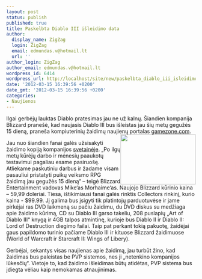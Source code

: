 ```yaml
---
layout: post
status: publish
published: true
title: Paskelbta Diablo III išleidimo data
author:
  display_name: ZigZag
  login: ZigZag
  email: edmundas.v@hotmail.lt
  url: ''
author_login: ZigZag
author_email: edmundas.v@hotmail.lt
wordpress_id: 6414
wordpress_url: http://localhost/site/new/paskelbta_diablo_iii_isleidimo_data/
date: '2012-03-15 16:39:56 +0200'
date_gmt: '2012-03-15 16:39:56 +0200'
categories:
- Naujienos
---
```

<p>
	Ilgai gerbėjų lauktas Diablo pratesimas jau ne už kalnų. &Scaron;iandien kompanija Blizzard prane&scaron;ė, kad naujasis Diablo III bus i&scaron;leistas jau &scaron;ių metų gegužės 15 dieną, prane&scaron;a kompiuterinių žaidimų naujienų portalas <a href="http://pc.gamezone.com/products/diablo-iii/news/diablo-3-release-dated-for-may-15th">gamezone.com</a>.<img alt="" src="http://technews.lt/userfiles/diablo-3-logo.jpg" style="width: 200px; height: 133px; float: right;" /></p>
<p>
	Jau nuo &scaron;iandien fanai galės užsisakyti žaidimo kopiją kompanijos <a href="http://us.blizzard.com/en-us/games/d3/">svetainėje</a>. &bdquo;Po ilgų metų kūrėjų darbo ir mėnesių paaukotų testavimui pagaliau esame pasiruo&scaron;ę. Atliekame paskutiniu darbus ir žadame visam pasauliui pristatyti puikų veiksmo RPG žaidimą jau gegužės 15 dieną&ldquo; &ndash; teigė Blizzard Entertainment vadovas Mike&lsquo;as Morhaime&lsquo;as. Naujojo Blizzard kūrinio kaina &ndash; 59,99 doleriai. Tiesa, i&scaron;tikimiausi fanai galės rinktis Collectors rinkinį, kurio kaina - $99.99. Jį galima bus įsigyti tik platintojų parduotuvėse ir jame pirkėjai ras DVD laikmeną su pačiu žaidimu, du DVD diskus su medžiaga apie žaidimo kūrimą, CD su Diablo III garso takeliu, 208 puslapių &bdquo;Art of Diablo III&ldquo; knygą ir 4GB talpos atmintinę, kurioje bus Diablo II ir Diablo II: Lord of Destruction diegimo failai. Taip pat perkant tokią pakuotę, žaidėjai gaus papildomo turinio pačiame Diablo III ir kituose Blizzard žaidimuose (World of Warcraft ir Starcraft II: Wings of Libery).</p>
<p>
	Gerbėjai, sekantys visas naujienas apie žaidimą, jau turbūt žino, kad žaidimas bus paleistas be PVP sistemos, nes ji &bdquo;netenkino kompanijos lūkesčių&ldquo;. Vietoje to, kad žaidimo i&scaron;leidimas būtų atidėtas, PVP sistema bus įdiegta vėliau kaip nemokamas atnaujinimas.</p>
